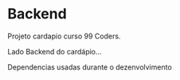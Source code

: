 # Backend

Projeto cardapio curso 99 Coders.

Lado Backend do cardápio...

Dependencias usadas durante o dezenvolvimento
